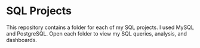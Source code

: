 # SQL Projects

This repository contains a folder for each of my SQL projects. I used MySQL and PostgreSQL. Open each folder to view my SQL queries, analysis, and dashboards. 

